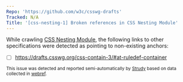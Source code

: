 ```yaml
---
Repo: 'https://github.com/w3c/csswg-drafts'
Tracked: N/A
Title: '[css-nesting-1] Broken references in CSS Nesting Module'
---
```


While crawling [CSS Nesting Module](https://drafts.csswg.org/css-nesting-1/), the following links to other specifications were detected as pointing to non-existing anchors:
* [ ] https://drafts.csswg.org/css-contain-3/#at-ruledef-container

<sub>This issue was detected and reported semi-automatically by [Strudy](https://github.com/w3c/strudy/) based on data collected in [webref](https://github.com/w3c/webref/).</sub>
